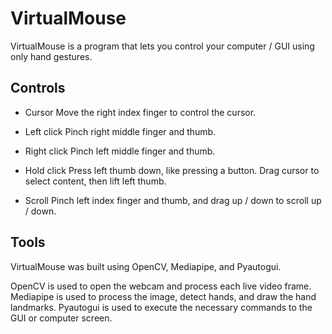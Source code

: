 # VirtualMouse

VirtualMouse is a program that lets you control your computer / GUI using only hand gestures.

## Controls

- Cursor
Move the right index finger to control the cursor.

- Left click
Pinch right middle finger and thumb.

- Right click
Pinch left middle finger and thumb.

- Hold click
Press left thumb down, like pressing a button. Drag cursor to select content, then lift left thumb.

- Scroll
Pinch left index finger and thumb, and drag up / down to scroll up / down.

## Tools

VirtualMouse was built using OpenCV, Mediapipe, and Pyautogui.

OpenCV is used to open the webcam and process each live video frame. Mediapipe is used to process the image, detect hands, and draw the hand landmarks. Pyautogui is used to execute the necessary commands to the GUI or computer screen.